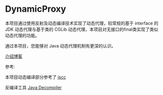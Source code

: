 # DynamicProxy

本项目通过使用反射及动态编译技术实现了动态代理，较常规的基于 interface 的 JDK 动态代理与基于类的 CGLib 动态代理，本项目对无接口的final类实现了类似动态代理的功能。

通过本项目，您能够对 Java 动态代理机制有更深的认识。

[介绍博客](doc/代理模式到动态代理AOP.md)

参考:

本项目动态编译部分参考了 [jscc](https://github.com/verhas/jscc)

反编译工具 [Java Decompiler](http://java-decompiler.github.io/)
